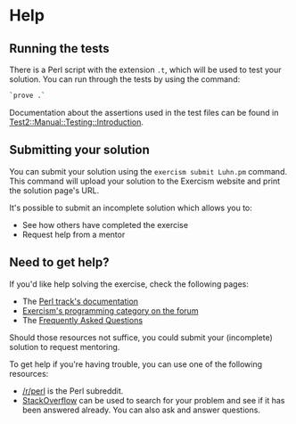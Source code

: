# Help

## Running the tests

There is a Perl script with the extension `.t`, which will be used to test
your solution. You can run through the tests by using the command:

```bash
`prove .`
```

Documentation about the assertions used in the test files can be found in
[Test2::Manual::Testing::Introduction](https://metacpan.org/pod/Test2::Manual::Testing::Introduction).

## Submitting your solution

You can submit your solution using the `exercism submit Luhn.pm` command.
This command will upload your solution to the Exercism website and print the solution page's URL.

It's possible to submit an incomplete solution which allows you to:

- See how others have completed the exercise
- Request help from a mentor

## Need to get help?

If you'd like help solving the exercise, check the following pages:

- The [Perl track's documentation](https://exercism.org/docs/tracks/perl5)
- [Exercism's programming category on the forum](https://forum.exercism.org/c/programming/5)
- The [Frequently Asked Questions](https://exercism.org/docs/using/faqs)

Should those resources not suffice, you could submit your (incomplete) solution to request mentoring.

To get help if you're having trouble, you can use one of the following resources:

- [/r/perl](https://www.reddit.com/r/perl) is the Perl subreddit.
- [StackOverflow](http://stackoverflow.com/questions/tagged/perl) can be used to search for your problem and see if it has been answered already. You can also ask and answer questions.